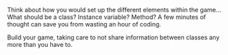 Think about how you would set up the different elements within the game… What should be a class? Instance variable? Method? A few minutes of thought can save you from wasting an hour of coding.

Build your game, taking care to not share information between classes any more than you have to.
